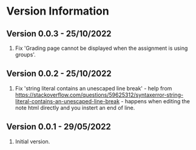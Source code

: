 Version Information
===================

Version 0.0.3 - 25/10/2022
--------------------------
1. Fix 'Grading page cannot be displayed when the assignment is using groups'.

Version 0.0.2 - 25/10/2022
--------------------------
1. Fix 'string literal contains an unescaped line break' -
   help from https://stackoverflow.com/questions/59625312/syntaxerror-string-literal-contains-an-unescaped-line-break - happens when
   editing the note html directly and you instert an end of line.

Version 0.0.1 - 29/05/2022
--------------------------
1. Initial version.
